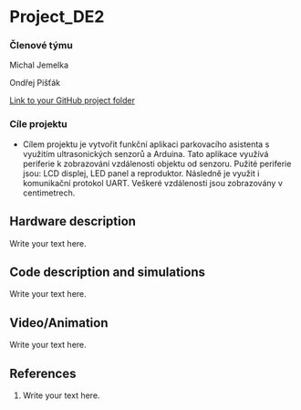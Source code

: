 # Project_DE2

### Členové týmu

Michal Jemelka

Ondřej Pišťák 

[Link to your GitHub project folder](http://github.com/xxx)


### Cíle projektu
- Cílem projektu je vytvořit funkční aplikaci parkovacího asistenta s využitím ultrasonických senzorů a Arduina. Tato aplikace využívá periferie k zobrazování vzdálenosti objektu od senzoru. Pužité periferie jsou: LCD displej, LED panel a reproduktor. Následně je využit i komunikační protokol UART. Veškeré vzdálenosti jsou zobrazovány v centimetrech.





## Hardware description

Write your text here.


## Code description and simulations

Write your text here.


## Video/Animation

Write your text here.


## References

1. Write your text here.
